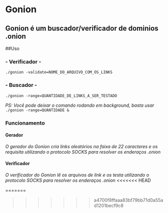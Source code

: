 
# Gonion
## Gonion é um buscador/verificador de dominios .onion

##Uso
### - Verificador - 
```
./gonion -validate=NOME_DO_ARQUIVO_COM_OS_LINKS  
```  
### - Buscador - 
```
./gonion -range=QUANTIDADE_DE_LINKS_A_SER_TESTADO
```
_PS: Você pode deixar o comando rodando em background, basta usar_ ``` ./gonion -range=QUANTIDADE &``` 

### Funcionamento 
#### Gerador 
_O gerador do Gonion cria links aleatórios na faixa de 22 caracteres e os requisita utilizando o protocolo SOCKS para resolver os enderaços .onion_
#### Verificador  
_O verificador do Gonion lê os arquivos de link e os testa utilizando o protocolo SOCKS para resolver os enderaços .onion_
<<<<<<< HEAD

=======
>>>>>>> a4700f8ffaaa83bf79bb71d0a55ad1201becf9c8
